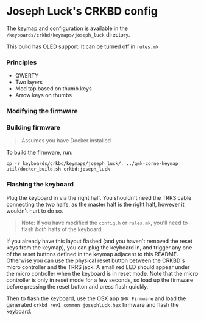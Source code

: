 # Joseph Luck's CRKBD config

The keymap and configuration is available in the `/keyboards/crkbd/keymaps/joseph_luck` directory.

This build has OLED support. It can be turned off in `rules.mk`

### Principles

-   QWERTY
-   Two layers
-   Mod tap based on thumb keys
-   Arrow keys on thumbs

### Modifying the firmware

### Building firmware

> Assumes you have Docker installed

To build the firmware, run:

```
cp -r keyboards/crkbd/keymaps/joseph_luck/. ../qmk-corne-keymap
util/docker_build.sh crkbd:joseph_luck
```

### Flashing the keyboard

Plug the keyboard in via the right half. You shouldn't need the TRRS cable connecting the two halfs, as the master half is the right half, however it wouldn't hurt to do so.

> Note: If you have modified the `config.h` or `rules.mk`, you'll need to flash _both_ halfs of the keyboard.

If you already have this layout flashed (and you haven't removed the reset keys from the keymap), you can plug the keyboard in, and trigger any one of the reset buttons defined in the keymap adjacent to this README. Otherwise you can use the physical reset button between the CRKBD's micro controller and the TRRS jack. A small red LED should appear under the micro controller when the keyboard is in reset mode. Note that the micro controller is only in reset mode for a few seconds, so load up the firmware before pressing the reset button and press flash quickly.

Then to flash the keyboard, use the OSX app `QMK Firmware` and load the generated `crkbd_rev1_common_josephluck.hex` firmware and flash the keyboard.
